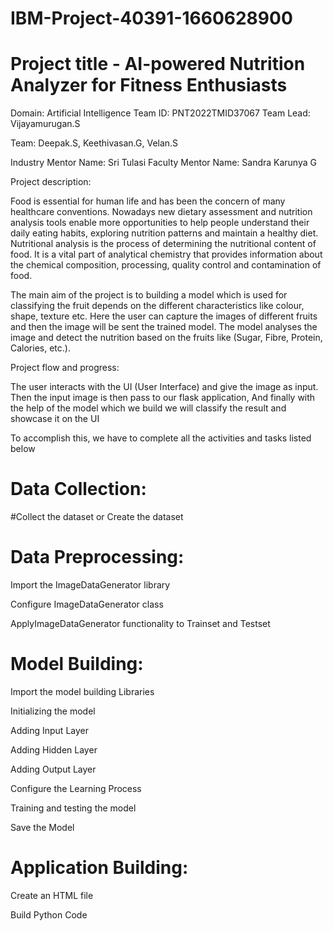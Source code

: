 # IBM-Project-40391-1660628900
# Project title - AI-powered Nutrition Analyzer for Fitness Enthusiasts

Domain: Artificial Intelligence
Team ID: PNT2022TMID37067
Team Lead: Vijayamurugan.S

Team:  Deepak.S, Keethivasan.G, Velan.S

Industry Mentor Name:  Sri Tulasi
Faculty Mentor Name:  Sandra Karunya G

Project description:

Food is essential for human life and has been the concern of many healthcare conventions. Nowadays new dietary assessment and nutrition analysis tools enable more opportunities to help people understand their daily eating habits, exploring nutrition patterns and maintain a healthy diet. Nutritional analysis is the process of determining the nutritional content of food. It is a vital part of analytical chemistry that provides information about the chemical composition, processing, quality control and contamination of food.

The main aim of the project is to building a model which is used for classifying the fruit depends on the different characteristics like colour, shape, texture etc. Here the user can capture the images of different fruits and then the image will be sent the trained model. The model analyses the image and detect the nutrition based on the fruits like (Sugar, Fibre, Protein, Calories, etc.).

Project flow and progress:

The user interacts with the UI (User Interface) and give the image as input. Then the input image is then pass to our flask application, And finally with the help of the model which we build we will classify the result and showcase it on the UI

To accomplish this, we have to complete all the activities and tasks listed below

# Data Collection:

 #Collect the dataset or Create the dataset
 
# Data Preprocessing:

 Import the ImageDataGenerator library

 Configure ImageDataGenerator class

 ApplyImageDataGenerator functionality to Trainset and Testset

# Model Building:

 Import the model building Libraries

 Initializing the model

 Adding Input Layer

 Adding Hidden Layer

 Adding Output Layer

 Configure the Learning Process

 Training and testing the model

 Save the Model

# Application Building:

 Create an HTML file

 Build Python Code
